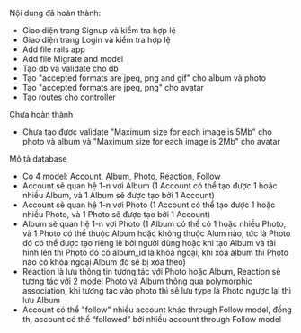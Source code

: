 Nội dung đã hoàn thành:
<ul>
<li>Giao diện trang Signup và kiểm tra hợp lệ</li>
<li>Giao diện trang Login và kiểm tra hợp lệ</li>
<li>Add file rails app</li>
<li>Add file Migrate and model</li>
<li>Tạo db và validate cho db</li>
<li>Tạo "accepted formats are jpeq, png and gif" cho album và photo</li>
<li>Tạo "accepted formats are jpeq, png" cho avatar</li>
<li>Tạo routes cho controller</li>
</ul>

Chưa hoàn thành
<ul>
<li>Chưa tạo được validate "Maximum size for each image is 5Mb" cho photo và album và "Maximum size for each image is 2Mb" cho avatar </li>

</ul>
Mô tả database
<ul>
<li>Có 4 model: Account, Album, Photo, Reaction, Follow</li>
<li>Account sẽ quan hệ 1-n vơi Album (1 Account có thể tạo được 1 hoặc nhiều Album, và 1 Album sẽ được tạo bởi 1 Account)</li>
<li>Account sẽ quan hệ 1-n vơi Photo (1 Account có thể tạo được 1 hoặc nhiều Photo, và 1 Photo sẽ được tạo bởi 1 Account)</li>
<li>Album sẽ quan hệ 1-n vơi Photo (1 Album có thể có 1 hoặc nhiều Photo, và 1 Photo có thể thuộc Album hoặc không thuộc Alum nào, tức là Photo đó có thể được tạo riêng lẽ bởi người dùng hoặc khi tạo Album và tải hình lên thì Photo đó có album_id là khóa ngoại, khi xóa album thì Photo nào có khóa ngoại Album đó sẽ bị xóa theo)</li>
<li>Reaction là lưu thông tin tương tác với Photo hoặc Album, Reaction sẽ tương tác với 2 model Photo và Album thông qua polymorphic association, khi tương tác vào photo thì sẽ lưu type là Photo ngược lại thì lưu Album</li>
<li>Account có thể "follow" nhiều account khác through Follow model, đồng th, account có thể “followed” bởi nhiều account through Follow model</li>
</ul>
